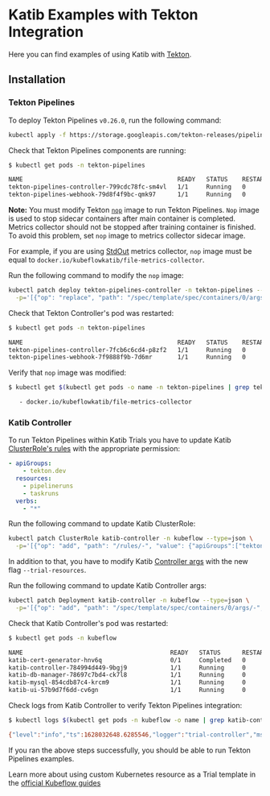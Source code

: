 # Katib Examples with Tekton Integration

Here you can find examples of using Katib with [Tekton](https://github.com/tektoncd/pipeline).

## Installation

### Tekton Pipelines

To deploy Tekton Pipelines `v0.26.0`, run the following command:

```bash
kubectl apply -f https://storage.googleapis.com/tekton-releases/pipeline/previous/v0.26.0/release.yaml
```

Check that Tekton Pipelines components are running:

```bash
$ kubectl get pods -n tekton-pipelines

NAME                                           READY   STATUS    RESTARTS   AGE
tekton-pipelines-controller-799cdc78fc-sm4vl   1/1     Running   0          50s
tekton-pipelines-webhook-79d8f4f9bc-qmk97      1/1     Running   0          50s
```

**Note:** You must modify Tekton [`nop`](https://github.com/tektoncd/pipeline/tree/master/cmd/nop)
image to run Tekton Pipelines. `Nop` image is used to stop sidecar containers after main container
is completed. Metrics collector should not be stopped after training container is finished.
To avoid this problem, set `nop` image to metrics collector sidecar image.

For example, if you are using
[StdOut](https://www.kubeflow.org/docs/components/katib/experiment/#metrics-collector) metrics collector,
`nop` image must be equal to `docker.io/kubeflowkatib/file-metrics-collector`.

Run the following command to modify the `nop` image:

```bash
kubectl patch deploy tekton-pipelines-controller -n tekton-pipelines --type='json' \
  -p='[{"op": "replace", "path": "/spec/template/spec/containers/0/args/9", "value": "docker.io/kubeflowkatib/file-metrics-collector"}]'
```

Check that Tekton Controller's pod was restarted:

```bash
$ kubectl get pods -n tekton-pipelines

NAME                                           READY   STATUS    RESTARTS   AGE
tekton-pipelines-controller-7fcb6c6cd4-p8zf2   1/1     Running   0          2m2s
tekton-pipelines-webhook-7f9888f9b-7d6mr       1/1     Running   0          3m
```

Verify that `nop` image was modified:

```bash
$ kubectl get $(kubectl get pods -o name -n tekton-pipelines | grep tekton-pipelines-controller) -n tekton-pipelines -o yaml | grep katib

   - docker.io/kubeflowkatib/file-metrics-collector
```

### Katib Controller

To run Tekton Pipelines within Katib Trials you have to update Katib
[ClusterRole's rules](https://github.com/kubeflow/katib/blob/master/manifests/v1beta1/components/controller/rbac.yaml#L5)
with the appropriate permission:

```yaml
- apiGroups:
    - tekton.dev
  resources:
    - pipelineruns
    - taskruns
  verbs:
    - "*"
```

Run the following command to update Katib ClusterRole:

```bash
kubectl patch ClusterRole katib-controller -n kubeflow --type=json \
  -p='[{"op": "add", "path": "/rules/-", "value": {"apiGroups":["tekton.dev"],"resources":["pipelineruns", "taskruns"],"verbs":["*"]}}]'
```

In addition to that, you have to modify Katib
[Controller args](https://github.com/kubeflow/katib/blob/master/manifests/v1beta1/components/controller/controller.yaml#L27)
with the new flag `--trial-resources`.

Run the following command to update Katib Controller args:

```bash
kubectl patch Deployment katib-controller -n kubeflow --type=json \
  -p='[{"op": "add", "path": "/spec/template/spec/containers/0/args/-", "value": "--trial-resources=PipelineRun.v1beta1.tekton.dev"}]'
```

Check that Katib Controller's pod was restarted:

```bash
$ kubectl get pods -n kubeflow

NAME                                         READY   STATUS      RESTARTS   AGE
katib-cert-generator-hnv6q                   0/1     Completed   0          6m12s
katib-controller-784994d449-9bgj9            1/1     Running     0          28s
katib-db-manager-78697c7bd4-ck7l8            1/1     Running     0          6m13s
katib-mysql-854cdb87c4-krcm9                 1/1     Running     0          6m13s
katib-ui-57b9d7f6dd-cv6gn                    1/1     Running     0          6m13s
```

Check logs from Katib Controller to verify Tekton Pipelines integration:

```bash
$ kubectl logs $(kubectl get pods -n kubeflow -o name | grep katib-controller) -n kubeflow | grep '"CRD Kind":"PipelineRun"'

{"level":"info","ts":1628032648.6285546,"logger":"trial-controller","msg":"Job watch added successfully","CRD Group":"tekton.dev","CRD Version":"v1beta1","CRD Kind":"PipelineRun"}
```

If you ran the above steps successfully, you should be able to run Tekton Pipelines examples.

Learn more about using custom Kubernetes resource as a Trial template in the
[official Kubeflow guides](https://www.kubeflow.org/docs/components/katib/trial-template/#use-custom-kubernetes-resource-as-a-trial-template)

